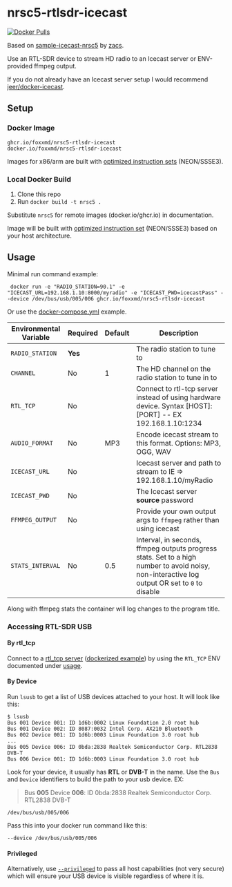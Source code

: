 # nrsc5-rtlsdr-icecast

[![Docker Pulls](https://img.shields.io/docker/pulls/foxxmd/nrsc5-rtlsdr-icecast)](https://hub.docker.com/r/foxxmd/nrsc5-rtlsdr-icecast)

Based on [sample-icecast-nrsc5](https://github.com/zacs/sample-icecast-nrsc5) by [zacs](https://github.com/zacs).

Use an RTL-SDR device to stream HD radio to an Icecast server or ENV-provided ffmpeg output.

If you do not already have an Icecast server setup I would recommend [jeer/docker-icecast](https://github.com/jee-r/docker-icecast).

## Setup

### Docker Image

```
ghcr.io/foxxmd/nrsc5-rtlsdr-icecast
docker.io/foxxmd/nrsc5-rtlsdr-icecast
```

Images for x86/arm are built with [optimized instruction sets](https://github.com/theori-io/nrsc5?tab=readme-ov-file#building-on-ubuntu-debian-or-raspbian) (NEON/SSSE3).

### Local Docker Build

1. Clone this repo
2. Run `docker build -t nrsc5 .`

Substitute `nrsc5` for remote images (docker.io/ghcr.io) in documentation.

Image will be built with [optimized instruction set](https://github.com/theori-io/nrsc5?tab=readme-ov-file#building-on-ubuntu-debian-or-raspbian) (NEON/SSSE3) based on your host architecture.

## Usage

Minimal run command example:
```
 docker run -e "RADIO_STATION=90.1" -e "ICECAST_URL=192.168.1.10:8000/myradio" -e "ICECAST_PWD=icecastPass" --device /dev/bus/usb/005/006 ghcr.io/foxxmd/nrsc5-rtlsdr-icecast
```
Or use the [docker-compose.yml](/docker-compose.yml) example.

| Environmental Variable | Required | Default | Description                                                                                                                                   |
|------------------------|----------|---------|-----------------------------------------------------------------------------------------------------------------------------------------------|
| `RADIO_STATION`        | **Yes**  |         | The radio station to tune to                                                                                                                  |
| `CHANNEL`              | No       | 1       | The HD channel on the radio station to tune in to                                                                                             |
| `RTL_TCP`              | No       |         | Connect to rtl-tcp server instead of using hardware device. Syntax [HOST]:[PORT] -- EX 192.168.1.10:1234                                      |
| `AUDIO_FORMAT`         | No       | MP3     | Encode icecast stream to this format. Options: MP3, OGG, WAV                                                                                  |
| `ICECAST_URL`          | No       |         | Icecast server and path to stream to IE => 192.168.1.10/myRadio                                                                               |
| `ICECAST_PWD`          | No       |         | The Icecast server **source** password                                                                                                        |
| `FFMPEG_OUTPUT`        | No       |         | Provide your own output args to `ffmpeg` rather than using icecast                                                                            |
| `STATS_INTERVAL`       | No       | 0.5     | Interval, in seconds, ffmpeg outputs progress stats. Set to a high number to avoid noisy, non-interactive log output OR set to `0` to disable |

Along with ffmpeg stats the container will log changes to the program title.

### Accessing RTL-SDR USB

#### By rtl_tcp

Connect to a [rtl_tcp server](https://manpages.ubuntu.com/manpages/lunar/en/man1/rtl_tcp.1.html) ([dockerized example](https://hub.docker.com/r/kosdk/rtl-tcp)) by using the `RTL_TCP` ENV documented under [usage](#usage).

#### By Device

Run `lsusb` to get a list of USB devices attached to your host. It will look like this:

```
$ lsusb
Bus 001 Device 001: ID 1d6b:0002 Linux Foundation 2.0 root hub
Bus 001 Device 002: ID 8087:0032 Intel Corp. AX210 Bluetooth
Bus 002 Device 001: ID 1d6b:0003 Linux Foundation 3.0 root hub
...
Bus 005 Device 006: ID 0bda:2838 Realtek Semiconductor Corp. RTL2838 DVB-T
Bus 006 Device 001: ID 1d6b:0003 Linux Foundation 3.0 root hub
```

Look for your device, it usually has **RTL** or **DVB-T** in the name. Use the `Bus` and `Device` identifiers to build the path to your usb device. EX:

> Bus **005** Device **006**: ID 0bda:2838 Realtek Semiconductor Corp. RTL2838 DVB-T

```
/dev/bus/usb/005/006
```

Pass this into your docker run command like this:

```
--device /dev/bus/usb/005/006
```

#### Privileged

Alternatively, use [`--privileged`](https://docs.docker.com/engine/reference/commandline/run/) to pass all host capabilities (not very secure) which will ensure your USB device is visible regardless of where it is.